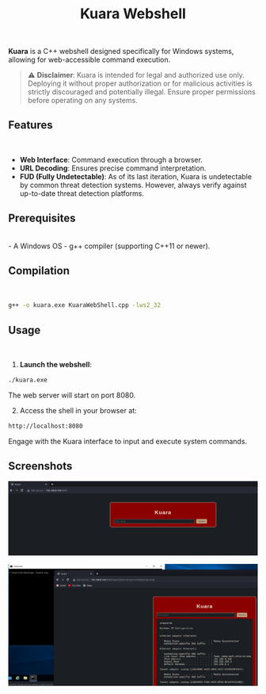 <h1 align="center">Kuara Webshell</h1>




<br>


**Kuara** is a C++ webshell designed specifically for Windows systems, allowing for web-accessible command execution.

> :warning: **Disclaimer**: Kuara is intended for legal and authorized use only. Deploying it without proper authorization or for malicious activities is strictly discouraged and potentially illegal. Ensure proper permissions before operating on any systems.

## Features
<br> 

- **Web Interface**: Command execution through a browser.
- **URL Decoding**: Ensures precise command interpretation.
- **FUD (Fully Undetectable)**: As of its last iteration, Kuara is undetectable by common threat detection systems. However, always verify against up-to-date threat detection platforms.

## Prerequisites
<br> 
- A Windows OS 
- g++ compiler (supporting C++11 or newer).

## Compilation
<br> 

```bash
g++ -o kuara.exe KuaraWebShell.cpp -lws2_32
```

## Usage
<br> 

1. **Launch the webshell**:
```bash
./kuara.exe
```
  The web server will start on port 8080.

2. Access the shell in your browser at:

```bash
http://localhost:8080
```
Engage with the Kuara interface to input and execute system commands.
<br> 

## Screenshots

![Kuara Screenshot 1](https://github.com/blue0x1/Kuara/raw/main/1.png)

![Kuara Screenshot 2](https://github.com/blue0x1/Kuara/raw/main/2.png)

